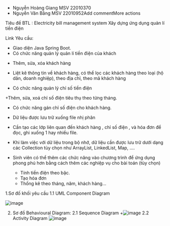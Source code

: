 + Nguyễn Hoàng Giang MSV 22010370
+ Nguyễn Văn Bằng   MSV 22010952Add commentMore actions

 Tiêu đề BTL : Electricity bill management system
 Xây dựng ứng dụng  quản lí tiền điện 

Link 
Yêu cầu:
- Giao diện Java Spring Boot.
- Có chức năng quản lý quản lí tiền điện của khách 

+ Thêm, sửa, xóa khách hàng

+ Liệt kê thông tin về khách hàng, có thể lọc các khách hàng theo loại (hộ dân, doanh nghiệp), theo địa chỉ, theo mã khách hàng
- Có chức năng quản lý chỉ số tiền điện 

+Thêm, sửa, xoá chỉ số điện tiêu thụ theo từng tháng.

- Có chức năng gán chỉ số điện cho khách hàng.

- Dữ liệu được lưu trữ xuống file nhị phân

+ Cần tạo các lớp liên quan đến khách hàng , chỉ số điện  , và hóa đơn  để đọc, ghi xuống 1 hay nhiều file.

- Khi làm việc với dữ liệu trong bộ nhớ, dữ liệu cần được lưu trữ dưới dạng các Collection tùy chọn như ArrayList, LinkedList, Map, ....

- Sinh viên có thể thêm các chức năng vào chương trình để ứng dụng phong phú hơn bằng cách thêm các nghiệp vụ cho bài toán (tùy chọn)
  + Tính tiền điện theo bậc.
  + Tạo hóa đơn
  + Thống kê theo tháng, năm, khách hàng...
 
1.Sơ đố khối yêu cầu
1.1 UML Component Diagram

![image](https://github.com/user-attachments/assets/cb1da032-bf2e-4b48-91b1-bea0775c9f7f)

2. Sơ đồ Behavioural Diagram:
2.1 Sequence Diagram
   +![image](https://github.com/user-attachments/assets/9f3d6b20-2d82-48c6-be1e-4dd855c81424)
2.2  Activity Diagram
   ![image](https://github.com/user-attachments/assets/b2282887-b8c9-4ba2-b9a9-03aea0078833)
   
